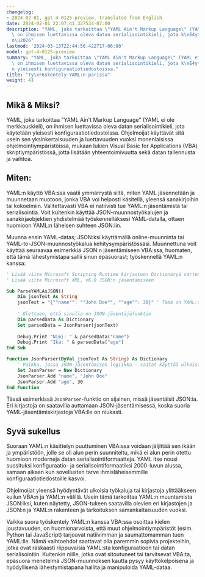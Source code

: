 ```yaml
---
changelog:
- 2024-02-01, gpt-4-0125-preview, translated from English
date: 2024-02-01 22:07:41.327534-07:00
description: "YAML, joka tarkoittaa \"YAML Ain't Markup Language\" (YAML ei ole merkkauskieli),\
  \ on ihmisen luettavissa oleva datan serialisointikieli, jota k\xE4ytet\xE4\xE4\
  n\u2026"
lastmod: '2024-03-13T22:44:56.422717-06:00'
model: gpt-4-0125-preview
summary: "YAML, joka tarkoittaa \"YAML Ain't Markup Language\" (YAML ei ole merkkauskieli),\
  \ on ihmisen luettavissa oleva datan serialisointikieli, jota k\xE4ytet\xE4\xE4\
  n yleisesti konfiguraatiotiedostoissa."
title: "Ty\xF6skentely YAML:n parissa"
weight: 41
---
```


## Mikä & Miksi?

YAML, joka tarkoittaa "YAML Ain't Markup Language" (YAML ei ole merkkauskieli), on ihmisen luettavissa oleva datan serialisointikieli, jota käytetään yleisesti konfiguraatiotiedostoissa. Ohjelmoijat käyttävät sitä usein sen yksinkertaisuuden ja luettavuuden vuoksi monenlaisissa ohjelmointiympäristöissä, mukaan lukien Visual Basic for Applications (VBA) skriptiympäristössä, jotta lisätään yhteentoimivuutta sekä datan tallennusta ja vaihtoa.

## Miten:

YAML:n käyttö VBA:ssa vaatii ymmärrystä siitä, miten YAML jäsennetään ja muunnetaan muotoon, jonka VBA voi helposti käsitellä, yleensä sanakirjoihin tai kokoelmiin. Valitettavasti VBA ei natiivisti tue YAML:n jäsentämistä tai serialisointia. Voit kuitenkin käyttää JSON-muunnostyökalujen ja sanakirjaobjektien yhdistelmää työskennelläksesi YAML-datalla, ottaen huomioon YAML:n läheisen suhteen JSON:iin.

Muunna ensin YAML-datas; JSON:ksi käyttämällä online-muunninta tai YAML-to-JSON-muunnostyökalua kehitysympäristössäsi. Muunnettuna voit käyttää seuraavaa esimerkkiä JSON:n jäsentämiseen VBA:ssa, huomaten, että tämä lähestymistapa sallii sinun epäsuorast; työskennellä YAML:n kanssa:

```vb
' Lisää viite Microsoft Scripting Runtime kirjastoon Dictionaryä varten
' Lisää viite Microsoft XML, v6.0 JSON:n jäsentämiseen

Sub ParseYAMLAsJSON()
    Dim jsonText As String
    jsonText = "{""name"": ""John Doe"", ""age"": 30}" ' Tämä on YAML:sta muunnettua JSON:ia
    
    ' Olettaen, että sinulla on JSON-jäsentäjäfunktio
    Dim parsedData As Dictionary
    Set parsedData = JsonParser(jsonText)
    
    Debug.Print "Nimi: " & parsedData("name")
    Debug.Print "Ikä: " & parsedData("age")
End Sub

Function JsonParser(ByVal jsonText As String) As Dictionary
    ' Paikka, jossa JSON-jäsentämisen logiikka - saatat käyttää ulkoista kirjastoa tässä
    Set JsonParser = New Dictionary
    JsonParser.Add "name", "John Doe"
    JsonParser.Add "age", 30
End Function
```
Tässä esimerkissä `JsonParser`-funktio on sijainen, missä jäsentäisit JSON:ia. Eri kirjastoja on saatavilla auttamaan JSON-jäsentämisessä, koska suoria YAML-jäsentämiskirjastoja VBA:lle on niukasti.

## Syvä sukellus

Suoraan YAML:n käsittelyn puuttuminen VBA:ssa voidaan jäljittää sen ikään ja ympäristöön, jolle se oli alun perin suunniteltu, mikä ei alun perin otettu huomioon moderneja datan serialisointiformaatteja. YAML itse nousi suosituksi konfiguraatio- ja serialisointiformaatiksi 2000-luvun alussa, samaan aikaan kun sovellusten tarve ihmisläheisemmille konfiguraatiotiedostoille kasvoi.

Ohjelmoijat yleensä hyödyntävät ulkoisia työkaluja tai kirjastoja ylittääkseen kuilun VBA:n ja YAML:n välillä. Usein tämä tarkoittaa YAML:n muuntamista JSON:iksi, kuten näytetty, JSON-tukeen saatavilla olevien eri kirjastojen ja JSON:n ja YAML:n rakenteen ja tarkoituksen samankaltaisuuden vuoksi.

Vaikka suora työskentely YAML:n kanssa VBA:ssa osoittaa kielen joustavuuden, on huomionarvoista, että muut ohjelmointiympäristöt (esim. Python tai JavaScript) tarjoavat natiivimman ja saumattomamman tuen YAML:lle. Nämä vaihtoehdot saattavat olla paremmin sopivia projekteihin, jotka ovat raskaasti riippuvaisia YAML:sta konfiguraatioon tai datan serialisointiin. Kuitenkin niille, jotka ovat sitoutuneet tai tarvitsevat VBA:ta, epäsuora menetelmä JSON-muunnoksen kautta pysyy käyttökelpoisena ja hyödyllisenä lähestymistapana hallita ja manipuloida YAML-dataa.
